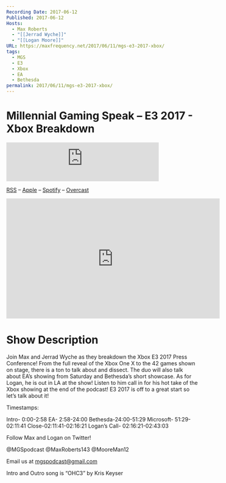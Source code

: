 ```yaml
---
Recording Date: 2017-06-12
Published: 2017-06-12
Hosts:
  - Max Roberts
  - "[[Jerrad Wyche]]"
  - "[[Logan Moore]]"
URL: https://maxfrequency.net/2017/06/11/mgs-e3-2017-xbox/
tags:
  - MGS
  - E3
  - Xbox
  - EA
  - Bethesda
permalink: 2017/06/11/mgs-e3-2017-xbox/
---
```

# Millennial Gaming Speak – E3 2017 - Xbox Breakdown

<iframe src="https://podcasters.spotify.com/pod/show/millennialgamingspeak/embed/episodes/E3-2017-Xbox-Breakdown-e1adhri/a-a6ts413" height="102px" width="400px" frameborder="0" scrolling="no"></iframe>

[RSS](https://anchor.fm/s/74aa3858/podcast/rss) – [Apple](https://podcasts.apple.com/us/podcast/episode-3-gdc-wrap-up/id1000915981?i=1000542222515) – [Spotify](https://open.spotify.com/episode/7wePXT4Bt22LWifVLx3n8y) – [Overcast](https://overcast.fm/+EtIgeWxEU)

<div class=iframe-container>
<iframe width="560" height="315" src="https://www.youtube-nocookie.com/embed/Wgff_eZKpgs?si=TCI-whcknf7J8yX0" title="YouTube video player" frameborder="0" allow="accelerometer; autoplay; clipboard-write; encrypted-media; gyroscope; picture-in-picture; web-share" allowfullscreen></iframe>
</div>

# Show Description

Join Max and Jerrad Wyche as they breakdown the Xbox E3 2017 Press Conference! From the full reveal of the Xbox One X to the 42 games shown on stage, there is a ton to talk about and dissect. The duo will also talk about EA’s showing from Saturday and Bethesda’s short showcase. As for Logan, he is out in LA at the show! Listen to him call in for his hot take of the Xbox showing at the end of the podcast! E3 2017 is off to a great start so let’s talk about it!

Timestamps:

Intro- 0:00-2:58
EA- 2:58-24:00
Bethesda-24:00-51:29
Microsoft- 51:29-02:11:41
Close-02:11:41-02:16:21
Logan’s Call- 02:16:21-02:43:03

Follow Max and Logan on Twitter!

@MGSpodcast
@MaxRoberts143
@MooreMan12

Email us at mgspodcast@gmail.com

Intro and Outro song is “OHC3” by Kris Keyser